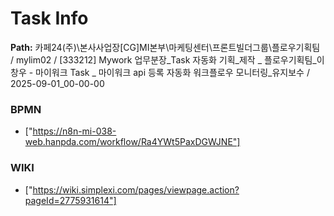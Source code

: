 # Task Info

**Path:** 카페24(주)\본사사업장\[CG]MI본부\마케팅센터\프론트빌더그룹\플로우기획팀 / mylim02 / [333212] Mywork 업무분장_Task 자동화 기획_제작 _ 플로우기획팀_이창우 - 마이워크 Task _ 마이워크 api 등록 자동화 워크플로우 모니터링_유지보수 / 2025-09-01_00-00-00

### BPMN
- ["https://n8n-mi-038-web.hanpda.com/workflow/Ra4YWt5PaxDGWJNE"]

### WIKI
- ["https://wiki.simplexi.com/pages/viewpage.action?pageId=2775931614"]

